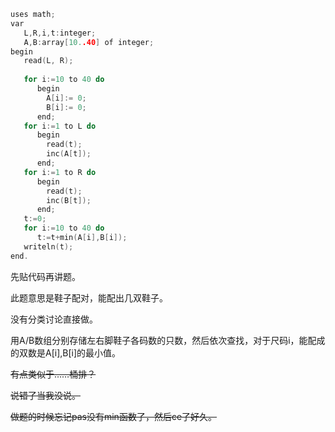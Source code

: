 ```cpp
uses math;
var
   L,R,i,t:integer;
   A,B:array[10..40] of integer;
begin
   read(L, R);
 
   for i:=10 to 40 do
      begin
        A[i]:= 0;
        B[i]:= 0;
      end;
   for i:=1 to L do
      begin
        read(t);
        inc(A[t]);
      end;
   for i:=1 to R do
      begin
        read(t);
        inc(B[t]);
      end;
   t:=0;
   for i:=10 to 40 do
      t:=t+min(A[i],B[i]);
   writeln(t);
end.
```

先贴代码再讲题。

此题意思是鞋子配对，能配出几双鞋子。

没有分类讨论直接做。

用A/B数组分别存储左右脚鞋子各码数的只数，然后依次查找，对于尺码i，能配成的双数是A[i],B[i]的最小值。

~~有点类似于……桶排？~~

~~说错了当我没说。~~

~~做题的时候忘记pas没有min函数了，然后ce了好久。~~